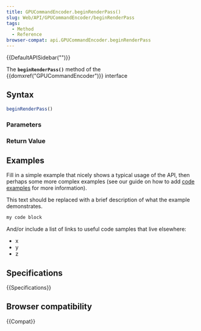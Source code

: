 ```yaml
---
title: GPUCommandEncoder.beginRenderPass()
slug: Web/API/GPUCommandEncoder/beginRenderPass
tags:
  - Method
  - Reference
browser-compat: api.GPUCommandEncoder.beginRenderPass
---
```

{{DefaultAPISidebar("")}}

The **`beginRenderPass()`** method of the {{domxref("GPUCommandEncoder")}} interface 

## Syntax

```js
beginRenderPass()
```

### Parameters



### Return Value



## Examples

Fill in a simple example that nicely shows a typical usage of the API, then perhaps some more complex examples (see our guide on how to add [code examples](/en-US/docs/MDN/Contribute/Structures/Code_examples) for more information).

This text should be replaced with a brief description of what the example demonstrates.

```js
my code block
```

And/or include a list of links to useful code samples that live elsewhere:

*   x
*   y
*   z

## Specifications

{{Specifications}}

## Browser compatibility

{{Compat}}

